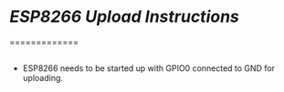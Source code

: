 # _ESP8266 Upload Instructions_
=============

## 
- ESP8266 needs to be started up with GPIO0 connected to GND for uploading.